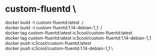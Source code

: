 # custom-fluentd \
docker build -t custom-fluentd:latest ./ \
docker build -t custom-fluentd:1.14-debian-1_1 ./ \
docker tag custom-fluentd:latest ic3cool/custom-fluentd:latest \
docker tag custom-fluentd:latest ic3cool/custom-fluentd:1.14-debian-1_1 \
docker push ic3cool/custom-fluentd:latest \
docker push ic3cool/custom-fluentd:1.14-debian-1_1 \
